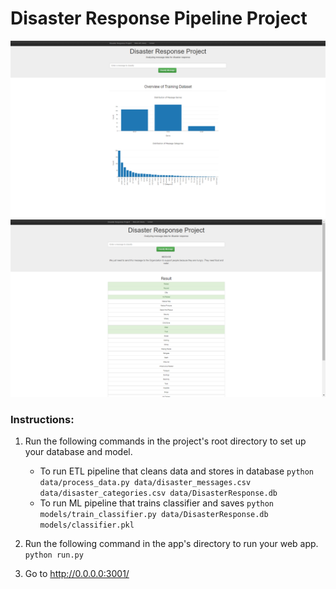 # Disaster Response Pipeline Project

![Input Text](https://github.com/fabiansum/disaster-response-pipeline/blob/main/assets/display_input_text.PNG)
![Model Results](https://github.com/fabiansum/disaster-response-pipeline/blob/main/assets/display_model_results.PNG)

### Instructions:
1. Run the following commands in the project's root directory to set up your database and model.

    - To run ETL pipeline that cleans data and stores in database
        `python data/process_data.py data/disaster_messages.csv data/disaster_categories.csv data/DisasterResponse.db`
    - To run ML pipeline that trains classifier and saves
        `python models/train_classifier.py data/DisasterResponse.db models/classifier.pkl`

2. Run the following command in the app's directory to run your web app.
    `python run.py`

3. Go to http://0.0.0.0:3001/
